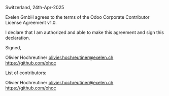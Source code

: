 Switzerland, 24th-Apr-2025

Exelen GmbH agrees to the terms of the Odoo Corporate Contributor License
Agreement v1.0.

I declare that I am authorized and able to make this agreement and sign this
declaration.

Signed,

Olivier Hochreutiner olivier.hochreutiner@exelen.ch https://github.com/ohoc

List of contributors:

Olivier Hochreutiner olivier.hochreutiner@exelen.ch https://github.com/ohoc
